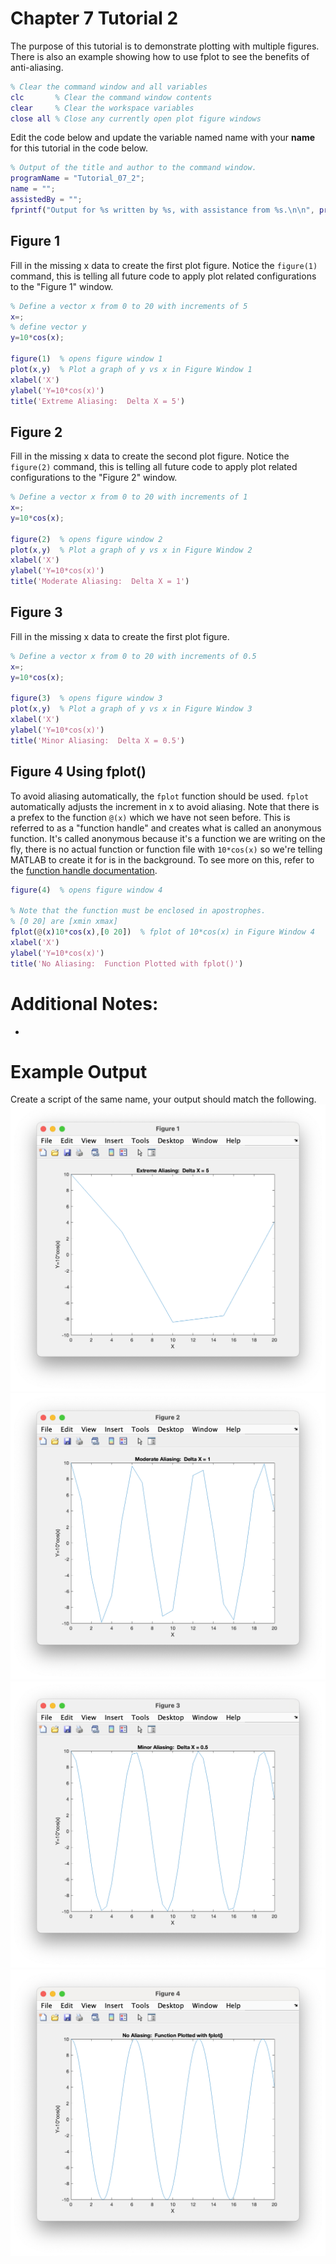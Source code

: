 # Chapter 7 Tutorial 2
The purpose of this tutorial is to demonstrate plotting with multiple figures. There is also an example showing how to use fplot to see the benefits of anti-aliasing.
```Matlab
% Clear the command window and all variables
clc       % Clear the command window contents
clear     % Clear the workspace variables
close all % Close any currently open plot figure windows
```
Edit the code below and update the variable named name with your **name** for this tutorial in the code below.
```Matlab
% Output of the title and author to the command window.
programName = "Tutorial_07_2";
name = "";
assistedBy = "";
fprintf("Output for %s written by %s, with assistance from %s.\n\n", programName, name, assistedBy)
```
## Figure 1
Fill in the missing x data to create the first plot figure. Notice the `figure(1)` command, this is telling all future code to apply plot related configurations to the "Figure 1" window.
```Matlab
% Define a vector x from 0 to 20 with increments of 5
x=;
% define vector y
y=10*cos(x);

figure(1)  % opens figure window 1
plot(x,y)  % Plot a graph of y vs x in Figure Window 1
xlabel('X')
ylabel('Y=10*cos(x)')
title('Extreme Aliasing:  Delta X = 5')
```
## Figure 2
Fill in the missing x data to create the second plot figure. Notice the `figure(2)` command, this is telling all future code to apply plot related configurations to the "Figure 2" window.
```Matlab
% Define a vector x from 0 to 20 with increments of 1
x=;
y=10*cos(x);

figure(2)  % opens figure window 2
plot(x,y)  % Plot a graph of y vs x in Figure Window 2
xlabel('X')
ylabel('Y=10*cos(x)')
title('Moderate Aliasing:  Delta X = 1')
```
## Figure 3
Fill in the missing x data to create the first plot figure.
```Matlab
% Define a vector x from 0 to 20 with increments of 0.5
x=;
y=10*cos(x);

figure(3)  % opens figure window 3
plot(x,y)  % Plot a graph of y vs x in Figure Window 3
xlabel('X')
ylabel('Y=10*cos(x)')
title('Minor Aliasing:  Delta X = 0.5')
```
## Figure 4 Using fplot()
To avoid aliasing automatically, the `fplot` function should be used. `fplot` automatically adjusts the increment in x to avoid aliasing. Note that there is a prefex to the function `@(x)` which we have not seen before. This is referred to as a "function handle" and creates what is called an anonymous function. It's called anonymous because it's a function we are writing on the fly, there is no actual function or function file with `10*cos(x)` so we're telling MATLAB to create it for is in the background. To see more on this, refer to the [function handle documentation](https://www.mathworks.com/help/matlab/matlab_prog/creating-a-function-handle.html).
```Matlab
figure(4)  % opens figure window 4

% Note that the function must be enclosed in apostrophes.
% [0 20] are [xmin xmax]
fplot(@(x)10*cos(x),[0 20])  % fplot of 10*cos(x) in Figure Window 4
xlabel('X')
ylabel('Y=10*cos(x)')
title('No Aliasing:  Function Plotted with fplot()')
```
# Additional Notes:
* 
# Example Output
Create a script of the same name, your output should match the following.
![Tutorial_07_2_Figure_1.png](images/Tutorial_07_2_Figure_1.png "Tutorial_07_2_Figure_1.png")
![Tutorial_07_2_Figure_2.png](images/Tutorial_07_2_Figure_2.png)
![Tutorial_07_2_Figure_3.png](images/Tutorial_07_2_Figure_3.png)
![Tutorial_07_2_Figure_4.png](images/Tutorial_07_2_Figure_4.png)